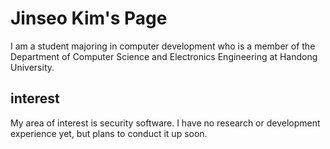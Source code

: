 # Jinseo Kim's Page #

I am a student majoring in computer development who is a member of the Department of Computer Science and Electronics Engineering at Handong University.

## interest ##

My area of interest is security software.
I have no research or development experience yet, but plans to conduct it up soon.
